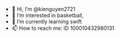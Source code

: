 - 👋 Hi, I’m @kienguyen2721
- 👀 I’m interested in basketball,
- 🌱 I’m currently learning swift
- 📫 How to reach me: ID 100010432980131

<!---
kienguyen2721/kienguyen2721 is a ✨ special ✨ repository because its `README.md` (this file) appears on your GitHub profile.
You can click the Preview link to take a look at your changes.
--->
